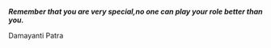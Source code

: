 _**Remember that you are very special,no one can play your role better than you.**_

Damayanti Patra